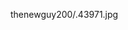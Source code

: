 

thenewguy200/.43971.jpg
      






















































































